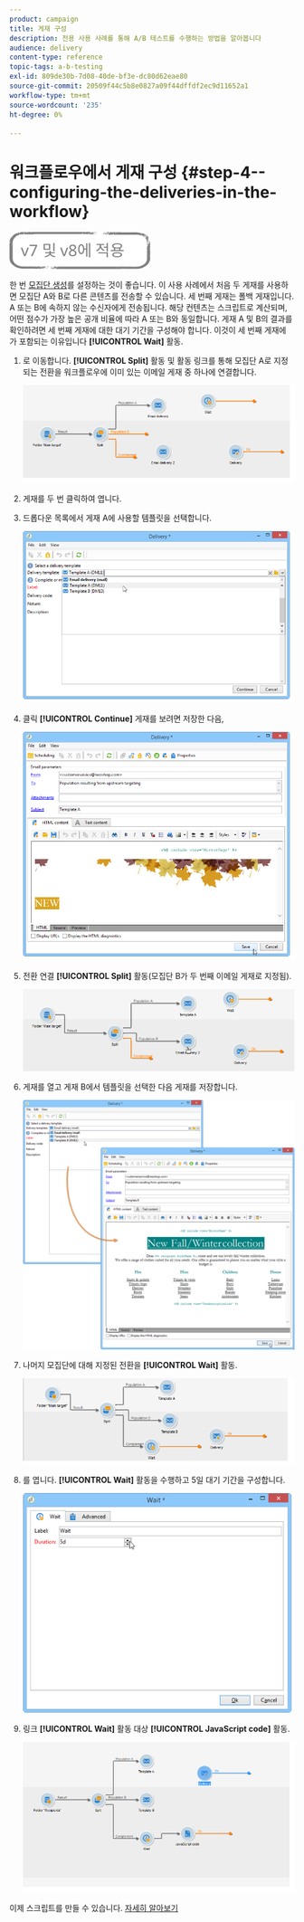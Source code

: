 ```yaml
---
product: campaign
title: 게재 구성
description: 전용 사용 사례를 통해 A/B 테스트를 수행하는 방법을 알아봅니다
audience: delivery
content-type: reference
topic-tags: a-b-testing
exl-id: 809de30b-7d08-40de-bf3e-dc80d62eae80
source-git-commit: 20509f44c5b8e0827a09f44dffdf2ec9d11652a1
workflow-type: tm+mt
source-wordcount: '235'
ht-degree: 0%

---
```


# 워크플로우에서 게재 구성 {#step-4--configuring-the-deliveries-in-the-workflow}

![](../../assets/common.svg)

한 번 [모집단 생성](a-b-testing-uc-population-samples.md)를 설정하는 것이 좋습니다. 이 사용 사례에서 처음 두 게재를 사용하면 모집단 A와 B로 다른 콘텐츠를 전송할 수 있습니다. 세 번째 게재는 폴백 게재입니다. A 또는 B에 속하지 않는 수신자에게 전송됩니다. 해당 컨텐츠는 스크립트로 계산되며, 어떤 점수가 가장 높은 공개 비율에 따라 A 또는 B와 동일합니다. 게재 A 및 B의 결과를 확인하려면 세 번째 게재에 대한 대기 기간을 구성해야 합니다. 이것이 세 번째 게재에 가 포함되는 이유입니다 **[!UICONTROL Wait]** 활동.

1. 로 이동합니다. **[!UICONTROL Split]** 활동 및 활동 링크를 통해 모집단 A로 지정되는 전환을 워크플로우에 이미 있는 이메일 게재 중 하나에 연결합니다.

   ![](assets/use_case_abtesting_createdeliveries_001.png)

1. 게재를 두 번 클릭하여 엽니다.
1. 드롭다운 목록에서 게재 A에 사용할 템플릿을 선택합니다.

   ![](assets/use_case_abtesting_createdeliveries_003.png)

1. 클릭 **[!UICONTROL Continue]** 게재를 보려면 저장한 다음,

   ![](assets/use_case_abtesting_createdeliveries_002.png)

1. 전환 연결 **[!UICONTROL Split]** 활동(모집단 B가 두 번째 이메일 게재로 지정됨).

   ![](assets/use_case_abtesting_createdeliveries_004.png)

1. 게재를 열고 게재 B에서 템플릿을 선택한 다음 게재를 저장합니다.

   ![](assets/use_case_abtesting_createdeliveries_005.png)

1. 나머지 모집단에 대해 지정된 전환을 **[!UICONTROL Wait]** 활동.

   ![](assets/use_case_abtesting_createdeliveries_006.png)

1. 를 엽니다. **[!UICONTROL Wait]** 활동을 수행하고 5일 대기 기간을 구성합니다.

   ![](assets/use_case_abtesting_createdeliveries_007.png)

1. 링크 **[!UICONTROL Wait]** 활동 대상 **[!UICONTROL JavaScript code]** 활동.

   ![](assets/use_case_abtesting_createdeliveries_008.png)

이제 스크립트를 만들 수 있습니다. [자세히 알아보기](a-b-testing-uc-script.md)

